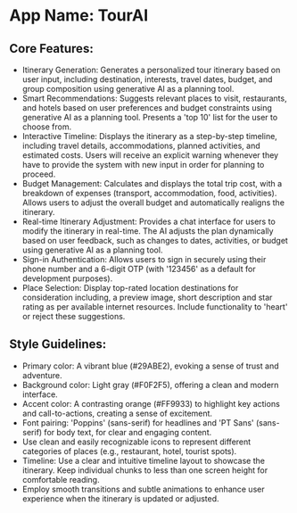 # **App Name**: TourAI

## Core Features:

- Itinerary Generation: Generates a personalized tour itinerary based on user input, including destination, interests, travel dates, budget, and group composition using generative AI as a planning tool.
- Smart Recommendations: Suggests relevant places to visit, restaurants, and hotels based on user preferences and budget constraints using generative AI as a planning tool. Presents a 'top 10' list for the user to choose from.
- Interactive Timeline: Displays the itinerary as a step-by-step timeline, including travel details, accommodations, planned activities, and estimated costs. Users will receive an explicit warning whenever they have to provide the system with new input in order for planning to proceed.
- Budget Management: Calculates and displays the total trip cost, with a breakdown of expenses (transport, accommodation, food, activities). Allows users to adjust the overall budget and automatically realigns the itinerary.
- Real-time Itinerary Adjustment: Provides a chat interface for users to modify the itinerary in real-time. The AI adjusts the plan dynamically based on user feedback, such as changes to dates, activities, or budget using generative AI as a planning tool.
- Sign-in Authentication: Allows users to sign in securely using their phone number and a 6-digit OTP (with '123456' as a default for development purposes).
- Place Selection: Display top-rated location destinations for consideration including, a preview image, short description and star rating as per available internet resources. Include functionality to 'heart' or reject these suggestions.

## Style Guidelines:

- Primary color: A vibrant blue (#29ABE2), evoking a sense of trust and adventure.
- Background color: Light gray (#F0F2F5), offering a clean and modern interface.
- Accent color: A contrasting orange (#FF9933) to highlight key actions and call-to-actions, creating a sense of excitement.
- Font pairing: 'Poppins' (sans-serif) for headlines and 'PT Sans' (sans-serif) for body text, for clear and engaging content.
- Use clean and easily recognizable icons to represent different categories of places (e.g., restaurant, hotel, tourist spots).
- Timeline: Use a clear and intuitive timeline layout to showcase the itinerary. Keep individual chunks to less than one screen height for comfortable reading.
- Employ smooth transitions and subtle animations to enhance user experience when the itinerary is updated or adjusted.